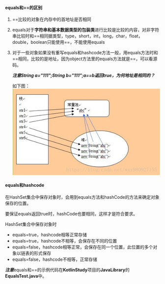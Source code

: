 #### equals和==的区别

1. ==比较的对象在内存中的首地址是否相同

2. equals对于**字符串和基本数据类型的包装类**进行比较是比较的内容，对非字符串比较时和==相同据类型，type，short，int，long，char，float，double，boolean只能使用==，不能使用equals

3. 对于一些对象如果没有重写equals和hashcode方法一般，用equals方法时和==相同，比较的是地址，因为object方法里的equals方法就是==，可以看源码。

   ***注意String a="111";String b="111";a==b返回true，为何地址是相同的？***

   如下图：![string类型存储示意图](../assets/string类型存储示意图.jpeg)

   

#### equals和hashcode

在HashSet集合中保存对象时，会用到equals方法和hashCode的方法来确定对象保存的位置。

要保证equals返回true时，hashCode也要相同，这样才是符合要求。

HashSet集合中保存对象时

* equals=true，hashcode相等正常存储
* equals=true，hashcode不相等，会保存在不同的位置
* equals=false，hashcode相等正常，会保存在同一个位置，此位置的多个对象以链表的形式保存
* equals=false，hashcode不相等，正常存储



***注意***equals和==的示例代码在**KotlinStudy**项目的**JavaLibrary**的**EqualsTest.java**中。

​         